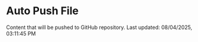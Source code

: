 # Auto Push File

Content that will be pushed to GitHub repository.
Last updated: 08/04/2025, 03:11:45 PM